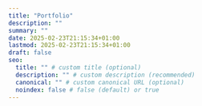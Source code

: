 ```yaml
---
title: "Portfolio"
description: ""
summary: ""
date: 2025-02-23T21:15:34+01:00
lastmod: 2025-02-23T21:15:34+01:00
draft: false
seo:
  title: "" # custom title (optional)
  description: "" # custom description (recommended)
  canonical: "" # custom canonical URL (optional)
  noindex: false # false (default) or true
---
```

